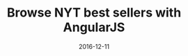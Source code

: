 ---
slug: "/angularjs"
date: "2016-12-11"
title: "Browse NYT best sellers with AngularJS"
description: "Create a simple Single Page Application to consume the New York Times API with AngularJS."
image: "angularjs.png"
---